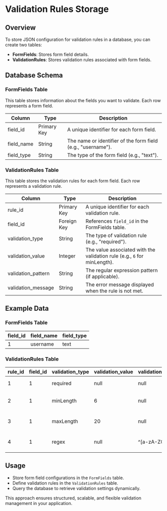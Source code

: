 # Validation Rules Storage

## Overview
To store JSON configuration for validation rules in a database, you can create two tables:
- **FormFields**: Stores form field details.
- **ValidationRules**: Stores validation rules associated with form fields.

## Database Schema

### FormFields Table
This table stores information about the fields you want to validate. Each row represents a form field.

| Column      | Type         | Description                                      |
|------------|------------|--------------------------------------------------|
| field_id   | Primary Key | A unique identifier for each form field.        |
| field_name | String      | The name or identifier of the form field (e.g., "username"). |
| field_type | String      | The type of the form field (e.g., "text").      |

### ValidationRules Table
This table stores the validation rules for each form field. Each row represents a validation rule.

| Column             | Type         | Description                                                    |
|-------------------|------------|----------------------------------------------------------------|
| rule_id          | Primary Key | A unique identifier for each validation rule.                  |
| field_id         | Foreign Key | References `field_id` in the FormFields table.                 |
| validation_type  | String      | The type of validation rule (e.g., "required").                |
| validation_value | Integer     | The value associated with the validation rule (e.g., `6` for minLength). |
| validation_pattern | String  | The regular expression pattern (if applicable).                |
| validation_message | String  | The error message displayed when the rule is not met.         |

## Example Data

### FormFields Table
| field_id | field_name | field_type |
|----------|------------|------------|
| 1        | username   | text       |

### ValidationRules Table
| rule_id | field_id | validation_type | validation_value | validation_pattern | validation_message                            |
|---------|----------|-----------------|------------------|--------------------|----------------------------------------------|
| 1       | 1        | required        | null             | null               | Username is required.                        |
| 2       | 1        | minLength       | 6                | null               | Username must be at least 6 characters long. |
| 3       | 1        | maxLength       | 20               | null               | Username cannot exceed 20 characters.        |
| 4       | 1        | regex           | null             | ^[a-zA-Z0-9]+$     | Username can only contain letters and numbers. |

## Usage
- Store form field configurations in the `FormFields` table.
- Define validation rules in the `ValidationRules` table.
- Query the database to retrieve validation settings dynamically.

This approach ensures structured, scalable, and flexible validation management in your application.

